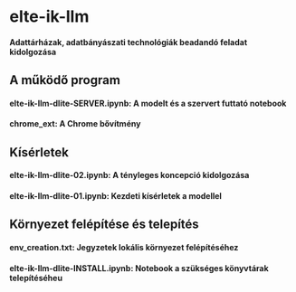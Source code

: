 # elte-ik-llm

#### Adattárházak, adatbányászati technológiák beadandó feladat kidolgozása

## A működő program

#### elte-ik-llm-dlite-SERVER.ipynb:  A modelt és a szervert futtató notebook

#### chrome_ext: A Chrome bővítmény

## Kísérletek

#### elte-ik-llm-dlite-02.ipynb: A tényleges koncepció kidolgozása

#### elte-ik-llm-dlite-01.ipynb: Kezdeti kísérletek a modellel

## Környezet felépítése és telepítés

#### env_creation.txt: Jegyzetek lokális környezet felépítéséhez

#### elte-ik-llm-dlite-INSTALL.ipynb: Notebook a szükséges könyvtárak telepítéséheu